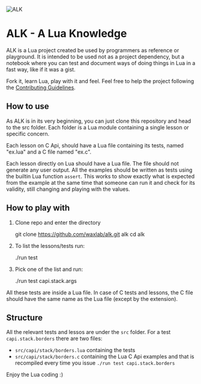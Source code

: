 ![ALK](https://repository-images.githubusercontent.com/544033573/bbb40228-393c-4f5e-ad65-25094ea08674)

# ALK - A Lua Knowledge

ALK is a Lua project created be used by programmers as reference or playground.
It is intended to be used not as a project dependency, but a notebook where you
can test and document ways of doing things in Lua in a fast way, like if it was
a gist.

Fork it, learn Lua, play with it and feel. Feel free to help the project
following the [Contributing Guidelines](CONTRIBUTING.md).


## How to use

As ALK is in its very beginning, you can just clone this repository and
head to the src folder. Each folder is a Lua module containing a single lesson
or specific concern.

Each lesson on C Api, should have a Lua file containing its tests, named
"ex.lua" and a C file named "ex.c".

Each lesson directly on Lua should have a Lua file. The file should not
generate any user output. All the examples should be written as tests
using the builtin Lua function `assert`. This works to show exactly what
is expected from the example at the same time that someone can run it
and check for its validity, still changing and playing with the values.


## How to play with

1. Clone repo and enter the directory

    git clone https://github.com/waxlab/alk.git alk
    cd alk

2. To list the lessons/tests run:

    ./run test

3. Pick one of the list and run:

    ./run test capi.stack.args


All these tests are inside a Lua file. In case of C tests and lessons, the
C file should have the same name as the Lua file (except by the extension).


## Structure

All the relevant tests and lessos are under the `src` folder.
For a test `capi.stack.borders` there are two files:
* `src/capi/stack/borders.lua` containing the tests
* `src/capi/stack/borders.c` containing the Lua C Api examples and that is
recompiled every time you issue `./run test capi.stack.borders`

Enjoy the Lua coding :)

